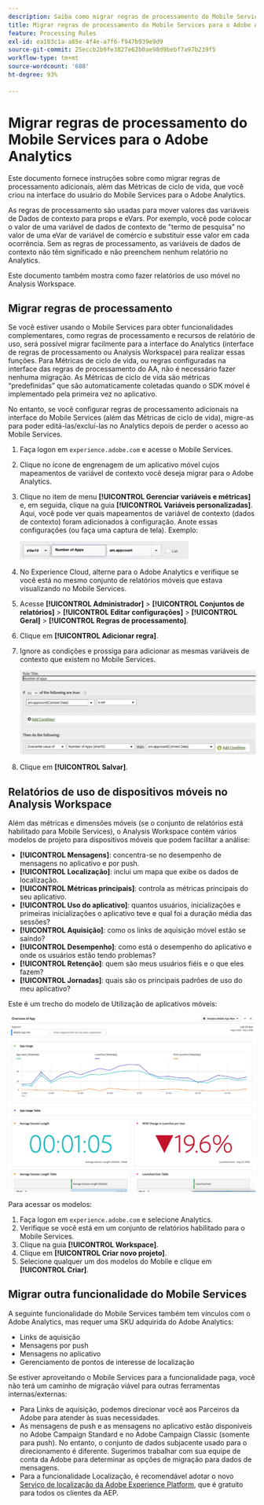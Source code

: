 ```yaml
---
description: Saiba como migrar regras de processamento do Mobile Services para o Adobe Analytics
title: Migrar regras de processamento do Mobile Services para o Adobe Analytics
feature: Processing Rules
exl-id: ea183c1a-a85e-4f4e-a7f6-f947b939e9d9
source-git-commit: 25eccb2b9fe3827e62b0ae98d9bebf7a97b239f5
workflow-type: tm+mt
source-wordcount: '688'
ht-degree: 93%

---
```


# Migrar regras de processamento do Mobile Services para o Adobe Analytics

Este documento fornece instruções sobre como migrar regras de processamento adicionais, além das Métricas de ciclo de vida, que você criou na interface do usuário do Mobile Services para o Adobe Analytics.

As regras de processamento são usadas para mover valores das variáveis de Dados de contexto para props e eVars. Por exemplo, você pode colocar o valor de uma variável de dados de contexto de &quot;termo de pesquisa&quot; no valor de uma eVar de variável de comércio e substituir esse valor em cada ocorrência. Sem as regras de processamento, as variáveis de dados de contexto não têm significado e não preenchem nenhum relatório no Analytics.

Este documento também mostra como fazer relatórios de uso móvel no Analysis Workspace.

## Migrar regras de processamento

Se você estiver usando o Mobile Services para obter funcionalidades complementares, como regras de processamento e recursos de relatório de uso, será possível migrar facilmente para a interface do Analytics (interface de regras de processamento ou Analysis Workspace) para realizar essas funções. Para Métricas de ciclo de vida, ou regras configuradas na interface das regras de processamento do AA, não é necessário fazer nenhuma migração. As Métricas de ciclo de vida são métricas “predefinidas” que são automaticamente coletadas quando o SDK móvel é implementado pela primeira vez no aplicativo.

No entanto, se você configurar regras de processamento adicionais na interface do Mobile Services (além das Métricas de ciclo de vida), migre-as para poder editá-las/excluí-las no Analytics depois de perder o acesso ao Mobile Services.

1. Faça logon em `experience.adobe.com` e acesse o Mobile Services.
1. Clique no ícone de engrenagem de um aplicativo móvel cujos mapeamentos de variável de contexto você deseja migrar para o Adobe Analytics.
1. Clique no item de menu **[!UICONTROL Gerenciar variáveis e métricas]** e, em seguida, clique na guia **[!UICONTROL Variáveis personalizadas]**. Aqui, você pode ver quais mapeamentos de variável de contexto (dados de contexto) foram adicionados à configuração. Anote essas configurações (ou faça uma captura de tela). Exemplo:

   ![Variável de contexto](assets/context-var.png)

1. No Experience Cloud, alterne para o Adobe Analytics e verifique se você está no mesmo conjunto de relatórios móveis que estava visualizando no Mobile Services.
1. Acesse **[!UICONTROL Administrador]** > **[!UICONTROL Conjuntos de relatórios]** > **[!UICONTROL Editar configurações]** > **[!UICONTROL Geral]** > **[!UICONTROL Regras de processamento]**.
1. Clique em **[!UICONTROL Adicionar regra]**.
1. Ignore as condições e prossiga para adicionar as mesmas variáveis de contexto que existem no Mobile Services.

   ![Regra de processamento](assets/proc-rule.png)

1. Clique em **[!UICONTROL Salvar]**.

## Relatórios de uso de dispositivos móveis no Analysis Workspace

Além das métricas e dimensões móveis (se o conjunto de relatórios está habilitado para Mobile Services), o Analysis Workspace contém vários modelos de projeto para dispositivos móveis que podem facilitar a análise:

* **[!UICONTROL Mensagens]**: concentra-se no desempenho de mensagens no aplicativo e por push.
* **[!UICONTROL Localização]**: inclui um mapa que exibe os dados de localização.
* **[!UICONTROL Métricas principais]**: controla as métricas principais do seu aplicativo.
* **[!UICONTROL Uso do aplicativo]**: quantos usuários, inicializações e primeiras inicializações o aplicativo teve e qual foi a duração média das sessões?
* **[!UICONTROL Aquisição]**: como os links de aquisição móvel estão se saindo?
* **[!UICONTROL Desempenho]**: como está o desempenho do aplicativo e onde os usuários estão tendo problemas?
* **[!UICONTROL Retenção]**: quem são meus usuários fiéis e o que eles fazem?
* **[!UICONTROL Jornadas]**: quais são os principais padrões de uso do meu aplicativo?

Este é um trecho do modelo de Utilização de aplicativos móveis:

![Uso de aplicativos móveis](assets/mobile-app-usage.png)

Para acessar os modelos:

1. Faça logon em `experience.adobe.com` e selecione Analytics.
1. Verifique se você está em um conjunto de relatórios habilitado para o Mobile Services.
1. Clique na guia **[!UICONTROL Workspace]**.
1. Clique em **[!UICONTROL Criar novo projeto]**.
1. Selecione qualquer um dos modelos do Mobile e clique em **[!UICONTROL Criar]**.

## Migrar outra funcionalidade do Mobile Services

A seguinte funcionalidade do Mobile Services também tem vínculos com o Adobe Analytics, mas requer uma SKU adquirida do Adobe Analytics:

* Links de aquisição
* Mensagens por push
* Mensagens no aplicativo
* Gerenciamento de pontos de interesse de localização

Se estiver aproveitando o Mobile Services para a funcionalidade paga, você não terá um caminho de migração viável para outras ferramentas internas/externas:

* Para Links de aquisição, podemos direcionar você aos Parceiros da Adobe para atender às suas necessidades.
* As mensagens de push e as mensagens no aplicativo estão disponíveis no Adobe Campaign Standard e no Adobe Campaign Classic (somente para push). No entanto, o conjunto de dados subjacente usado para o direcionamento é diferente. Sugerimos trabalhar com sua equipe de conta da Adobe para determinar as opções de migração para dados de mensagens.
* Para a funcionalidade Localização, é recomendável adotar o novo [Serviço de localização da Adobe Experience Platform](https://www.adobe.com/br/experience-platform/location-service.html), que é gratuito para todos os clientes da AEP.
